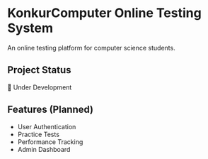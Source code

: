 # KonkurComputer Online Testing System

An online testing platform for computer science students.

## Project Status

🚧 Under Development

## Features (Planned)

- User Authentication
- Practice Tests
- Performance Tracking
- Admin Dashboard
